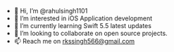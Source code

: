 - 👋 Hi, I’m @rahulsingh1101
- 👀 I’m interested in iOS Application development
- 🌱 I’m currently learning Swift 5.5 latest updates
- 💞️ I’m looking to collaborate on open source projects.
- 📫 Reach me on rkssingh566@gmail.com

<!---
rahulsingh1101/rahulsingh1101 is a ✨ special ✨ repository because its `README.md` (this file) appears on your GitHub profile.
You can click the Preview link to take a look at your changes.
--->
